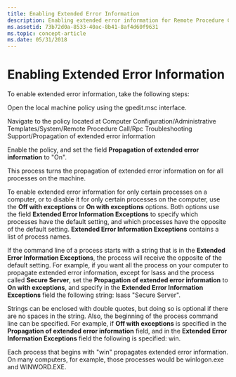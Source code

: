 ```yaml
---
title: Enabling Extended Error Information
description: Enabling extended error information for Remote Procedure Call (RPC).
ms.assetid: 73b72d0a-8533-40ac-8b41-8af4d60f9631
ms.topic: concept-article
ms.date: 05/31/2018
---
```


# Enabling Extended Error Information

To enable extended error information, take the following steps:

Open the local machine policy using the gpedit.msc interface.

Navigate to the policy located at Computer Configuration/Administrative Templates/System/Remote Procedure Call/Rpc Troubleshooting Support/Propagation of extended error information

Enable the policy, and set the field **Propagation of extended error information** to "On".

This process turns the propagation of extended error information on for all processes on the machine.

To enable extended error information for only certain processes on a computer, or to disable it for only certain processes on the computer, use the **Off with exceptions** or **On with exceptions** options. Both options use the field **Extended Error Information Exceptions** to specify which processes have the default setting, and which processes have the opposite of the default setting. **Extended Error Information Exceptions** contains a list of process names.

If the command line of a process starts with a string that is in the **Extended Error Information Exceptions**, the process will receive the opposite of the default setting. For example, if you want all the process on your computer to propagate extended error information, except for lsass and the process called **Secure Server**, set the **Propagation of extended error information** to **On with exceptions**, and specify in the **Extended Error Information Exceptions** field the following string: lsass "Secure Server".

Strings can be enclosed with double quotes, but doing so is optional if there are no spaces in the string. Also, the beginning of the process command line can be specified. For example, if **Off with exceptions** is specified in the **Propagation of extended error information** field, and in the **Extended Error Information Exceptions** field the following is specified: win.

Each process that begins with "win" propagates extended error information. On many computers, for example, those processes would be winlogon.exe and WINWORD.EXE.

 

 




